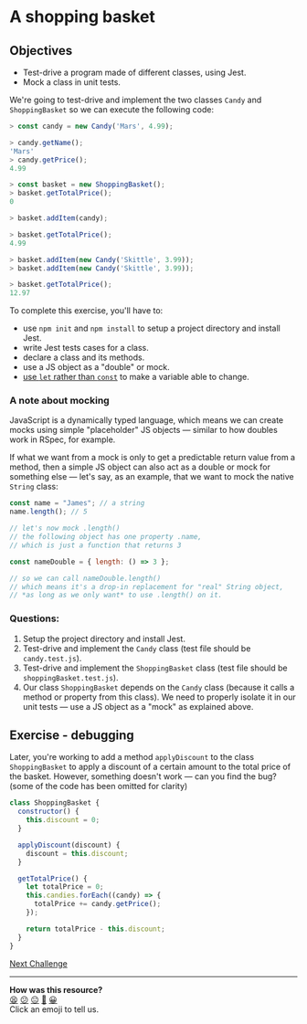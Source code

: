 # A shopping basket

## Objectives

 * Test-drive a program made of different classes, using Jest.
 * Mock a class in unit tests.

We're going to test-drive and implement the two classes `Candy` and `ShoppingBasket` so we can execute the following code:

```javascript
> const candy = new Candy('Mars', 4.99);

> candy.getName();
'Mars'
> candy.getPrice();
4.99

> const basket = new ShoppingBasket();
> basket.getTotalPrice();
0

> basket.addItem(candy);

> basket.getTotalPrice();
4.99

> basket.addItem(new Candy('Skittle', 3.99));
> basket.addItem(new Candy('Skittle', 3.99));

> basket.getTotalPrice();
12.97
```

To complete this exercise, you'll have to:
  * use `npm init` and `npm install` to setup a project directory and install Jest.
  * write Jest tests cases for a class.
  * declare a class and its methods.
  * use a JS object as a "double" or mock.
  * [use `let` rather than `const`](https://developer.mozilla.org/en-US/docs/Web/JavaScript/Reference/Statements/let) to make a variable able to change.

### A note about mocking

JavaScript is a dynamically typed language, which means we can create mocks using simple "placeholder" JS objects — similar to how doubles work in RSpec, for example.

If what we want from a mock is only to get a predictable return value from a method, then a simple JS  object can also act as a double or mock for something else — let's say, as an example, that we want to mock the native `String` class:

```js
const name = "James"; // a string
name.length(); // 5

// let's now mock .length()
// the following object has one property .name,
// which is just a function that returns 3

const nameDouble = { length: () => 3 };

// so we can call nameDouble.length()
// which means it's a drop-in replacement for "real" String object,
// *as long as we only want* to use .length() on it.
```

### Questions:

1. Setup the project directory and install Jest.
2. Test-drive and implement the `Candy` class (test file should be `candy.test.js`).
3. Test-drive and implement the `ShoppingBasket` class (test file should be `shoppingBasket.test.js`).
4. Our class `ShoppingBasket` depends on the `Candy` class (because it calls a method or property from this class). We need to properly isolate it in our unit tests — use a JS object as a "mock" as explained above.

## Exercise - debugging

Later, you're working to add a method `applyDiscount` to the class `ShoppingBasket` to apply a discount of a certain amount to the total price of the basket. However, something doesn't work — can you find the bug? (some of the code has been omitted for clarity)

```javascript
class ShoppingBasket {
  constructor() {
    this.discount = 0;
  }

  applyDiscount(discount) {
    discount = this.discount;
  }

  getTotalPrice() {
    let totalPrice = 0;
    this.candies.forEach((candy) => {
      totalPrice += candy.getPrice();
    });

    return totalPrice - this.discount;
  }
}
```

[Next Challenge](21_thermostat.md)

<!-- BEGIN GENERATED SECTION DO NOT EDIT -->

---

**How was this resource?**  
[😫](https://airtable.com/shrUJ3t7KLMqVRFKR?prefill_Repository=makersacademy/javascript-fundamentals&prefill_File=contents/20_shopping_basket.md&prefill_Sentiment=😫) [😕](https://airtable.com/shrUJ3t7KLMqVRFKR?prefill_Repository=makersacademy/javascript-fundamentals&prefill_File=contents/20_shopping_basket.md&prefill_Sentiment=😕) [😐](https://airtable.com/shrUJ3t7KLMqVRFKR?prefill_Repository=makersacademy/javascript-fundamentals&prefill_File=contents/20_shopping_basket.md&prefill_Sentiment=😐) [🙂](https://airtable.com/shrUJ3t7KLMqVRFKR?prefill_Repository=makersacademy/javascript-fundamentals&prefill_File=contents/20_shopping_basket.md&prefill_Sentiment=🙂) [😀](https://airtable.com/shrUJ3t7KLMqVRFKR?prefill_Repository=makersacademy/javascript-fundamentals&prefill_File=contents/20_shopping_basket.md&prefill_Sentiment=😀)  
Click an emoji to tell us.

<!-- END GENERATED SECTION DO NOT EDIT -->
